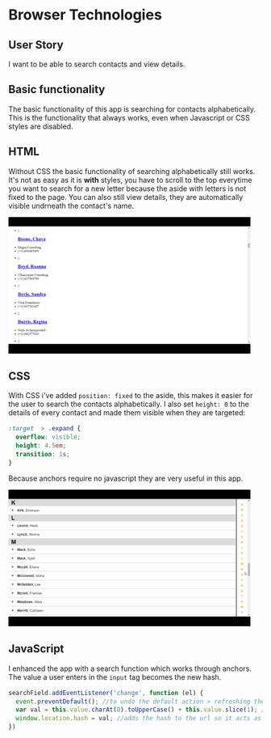 # Browser Technologies

## User Story
I want to be able to search contacts and view details.

## Basic functionality
The basic functionality of this app is searching for contacts alphabetically. This is the functionality that always works, even when Javascript or CSS styles are disabled.

## HTML
Without CSS the basic functionality of searching alphabetically still works. It's not as easy as it is **with** styles, you have to scroll to the top everytime you want to search for a new letter because the aside with letters is not fixed to the page. You can also still view details, they are automatically visible undrneath the contact's name.

![html](/img/html.gif)

## CSS 
With CSS i've added `position: fixed` to the aside, this makes it easier for the user to search the contacts alphabetically. I also set `height: 0` to the details of every contact and made them visible when they are targeted:
```css
:target  > .expand {
  overflow: visible;
  height: 4.5em;
  transition: 1s;
}
```
Because anchors require no javascript they are very useful in this app.

![css anchors](/img/css.gif)

## JavaScript
I enhanced the app with a search function which works through anchors. The value a user enters in the `input` tag becomes the new hash.
```javascript
searchField.addEventListener('change', function (el) {
  event.preventDefault(); //to undo the default action > refreshing the page
  var val = this.value.charAt(0).toUpperCase() + this.value.slice(1); //to make sure all queries are capitalized
  window.location.hash = val; //adds the hash to the url so it acts as an anchor
})
```
